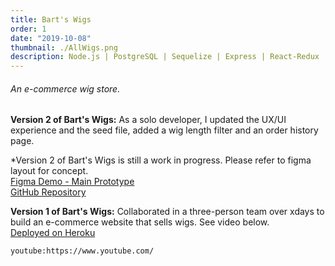 ```yaml
---
title: Bart's Wigs
order: 1
date: "2019-10-08"
thumbnail: ./AllWigs.png
description: Node.js | PostgreSQL | Sequelize | Express | React-Redux | HTML & CSS | Figma
---
```


<div class="kg-width-wide">

###### An e-commerce wig store.

**Version 2 of Bart's Wigs:** As a solo developer, I updated the UX/UI experience and the seed file, added a wig length filter and an order history page.

\*Version 2 of Bart's Wigs is still a work in progress. Please refer to figma layout for concept.<br/>
<a href="https://www.figma.com/proto/nJ6kqa4LeFI2U1w3gLtq9L/Bart-s-Wigs?node-id=14%3A43&scaling=scale-down"
title="FigmaLayout"
target="_blank"
rel="noopener noreferrer">Figma Demo - Main Prototype</a><br/>
<a href="https://github.com/DDVVPP/Grace-Shopper"
title="GitHubWigs"
target="_blank"
rel="noopener noreferrer">GitHub Repository</a><br/>

**Version 1 of Bart's Wigs:** Collaborated in a three-person team over xdays to build an e-commerce website that sells wigs. See video below.<br/>
<a href="https://grace-shopper-wigs.herokuapp.com/"
title="Heroku"
target="_blank"
rel="noopener noreferrer">Deployed on Heroku</a><br/>

`youtube:https://www.youtube.com/`

</div>

<!-- <div class="kg-card kg-image-card kg-width-full">

![Darkness](./BLACK_I_desktop-1.jpg)

</div> -->
